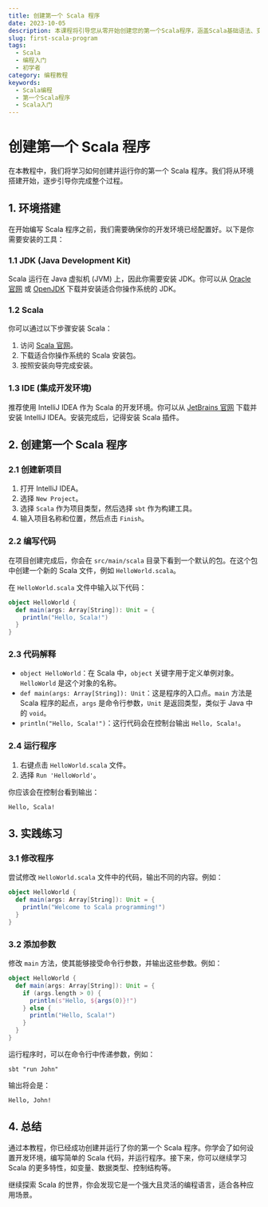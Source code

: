 ```yaml
---
title: 创建第一个 Scala 程序
date: 2023-10-05
description: 本课程将引导您从零开始创建您的第一个Scala程序，涵盖Scala基础语法、变量声明、函数定义及运行程序的步骤。
slug: first-scala-program
tags:
  - Scala
  - 编程入门
  - 初学者
category: 编程教程
keywords:
  - Scala编程
  - 第一个Scala程序
  - Scala入门
---
```


# 创建第一个 Scala 程序

在本教程中，我们将学习如何创建并运行你的第一个 Scala 程序。我们将从环境搭建开始，逐步引导你完成整个过程。

## 1. 环境搭建

在开始编写 Scala 程序之前，我们需要确保你的开发环境已经配置好。以下是你需要安装的工具：

### 1.1 JDK (Java Development Kit)

Scala 运行在 Java 虚拟机 (JVM) 上，因此你需要安装 JDK。你可以从 [Oracle 官网](https://www.oracle.com/java/technologies/javase-downloads.html) 或 [OpenJDK](https://openjdk.java.net/) 下载并安装适合你操作系统的 JDK。

### 1.2 Scala

你可以通过以下步骤安装 Scala：

1. 访问 [Scala 官网](https://www.scala-lang.org/download/)。
2. 下载适合你操作系统的 Scala 安装包。
3. 按照安装向导完成安装。

### 1.3 IDE (集成开发环境)

推荐使用 IntelliJ IDEA 作为 Scala 的开发环境。你可以从 [JetBrains 官网](https://www.jetbrains.com/idea/download/) 下载并安装 IntelliJ IDEA。安装完成后，记得安装 Scala 插件。

## 2. 创建第一个 Scala 程序

### 2.1 创建新项目

1. 打开 IntelliJ IDEA。
2. 选择 `New Project`。
3. 选择 `Scala` 作为项目类型，然后选择 `sbt` 作为构建工具。
4. 输入项目名称和位置，然后点击 `Finish`。

### 2.2 编写代码

在项目创建完成后，你会在 `src/main/scala` 目录下看到一个默认的包。在这个包中创建一个新的 Scala 文件，例如 `HelloWorld.scala`。

在 `HelloWorld.scala` 文件中输入以下代码：

```scala
object HelloWorld {
  def main(args: Array[String]): Unit = {
    println("Hello, Scala!")
  }
}
```

### 2.3 代码解释

- `object HelloWorld`：在 Scala 中，`object` 关键字用于定义单例对象。`HelloWorld` 是这个对象的名称。
- `def main(args: Array[String]): Unit`：这是程序的入口点。`main` 方法是 Scala 程序的起点，`args` 是命令行参数，`Unit` 是返回类型，类似于 Java 中的 `void`。
- `println("Hello, Scala!")`：这行代码会在控制台输出 `Hello, Scala!`。

### 2.4 运行程序

1. 右键点击 `HelloWorld.scala` 文件。
2. 选择 `Run 'HelloWorld'`。

你应该会在控制台看到输出：

```
Hello, Scala!
```

## 3. 实践练习

### 3.1 修改程序

尝试修改 `HelloWorld.scala` 文件中的代码，输出不同的内容。例如：

```scala
object HelloWorld {
  def main(args: Array[String]): Unit = {
    println("Welcome to Scala programming!")
  }
}
```

### 3.2 添加参数

修改 `main` 方法，使其能够接受命令行参数，并输出这些参数。例如：

```scala
object HelloWorld {
  def main(args: Array[String]): Unit = {
    if (args.length > 0) {
      println(s"Hello, ${args(0)}!")
    } else {
      println("Hello, Scala!")
    }
  }
}
```

运行程序时，可以在命令行中传递参数，例如：

```
sbt "run John"
```

输出将会是：

```
Hello, John!
```

## 4. 总结

通过本教程，你已经成功创建并运行了你的第一个 Scala 程序。你学会了如何设置开发环境，编写简单的 Scala 代码，并运行程序。接下来，你可以继续学习 Scala 的更多特性，如变量、数据类型、控制结构等。

继续探索 Scala 的世界，你会发现它是一个强大且灵活的编程语言，适合各种应用场景。
